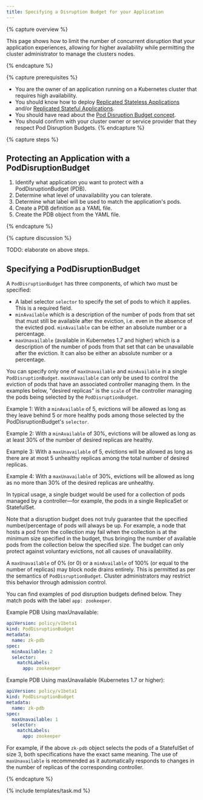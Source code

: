 ```yaml
---
title: Specifying a Disruption Budget for your Application
---
```


{% capture overview %}

This page shows how to limit the number of concurrent disruption
that your application experiences, allowing for higher availability
while permitting the cluster administrator to manage the clusters
nodes.

{% endcapture %}

{% capture prerequisites %}
* You are the owner of an application running on a Kubernetes cluster that requires
  high availability.
* You should know how to deploy [Replicated Stateless Applications](docs/tasks/run-application/run-stateless-application-deployment.md)
  and/or [Replicated Stateful Applications](docs/tasks/run-application/run-replicated-stateful-application.md).
* You should have read about the [Pod Disruption Budget concept](docs/tasks/run-application/configure-pdb.md).
* You should confirm with your cluster owner or service provider that they respect
  Pod Disruption Budgets.
{% endcapture %}

{% capture steps %}

## Protecting an Application with a PodDisruptionBudget
1. Identify what application you want to protect with a PodDisruptionBudget (PDB).
1. Determine what level of unavailability you can tolerate.
1. Determine what label will be used to match the application's pods.
1. Create a PDB definition as a YAML file.
1. Create the PDB object from the YAML file.

{% endcapture %}

{% capture discussion %}

TODO: elaborate on above steps.

## Specifying a PodDisruptionBudget

A `PodDisruptionBudget` has three components, of which two must be specified: 

* A label selector `selector` to specify the set of
pods to which it applies. This is a required field.
* `minAvailable` which is a description of the number of pods from that
set that must still be available after the eviction, i.e. even in the absence
of the evicted pod. `minAvailable` can be either an absolute number or a percentage.
* `maxUnavailable` (available in Kubernetes 1.7 and higher) which is a description 
of the number of pods from that set that can be unavailable after the eviction. 
It can also be either an absolute number or a percentage.

You can specify only one of `maxUnavailable` and `minAvailable` in a single `PodDisruptionBudget`. 
`maxUnavailable` can only be used to control the eviction of pods 
that have an associated controller managing them. In the examples below, "desired replicas"
is the `scale` of the controller managing the pods being selected by the
`PodDisruptionBudget`.

Example 1: With a `minAvailable` of 5, evictions will be allowed as long as they leave behind
5 or more healthy pods among those selected by the PodDisruptionBudget's `selector`.

Example 2: With a `minAvailable` of 30%, evictions will be allowed as long as at least 30%
of the number of desired replicas are healthy. 

Example 3: With a `maxUnavailable` of 5, evictions will be allowed as long as there are at most 5
unhealthy replicas among the total number of desired replicas.

Example 4: With a `maxUnavailable` of 30%, evictions will be allowed as long as no more than 30% 
of the desired replicas are unhealthy.

In typical usage, a single budget would be used for a collection of pods managed by
a controller—for example, the pods in a single ReplicaSet or StatefulSet. 

Note that a disruption budget does not truly guarantee that the specified
number/percentage of pods will always be up.  For example, a node that hosts a
pod from the collection may fail when the collection is at the minimum size
specified in the budget, thus bringing the number of available pods from the
collection below the specified size. The budget can only protect against
voluntary evictions, not all causes of unavailability.

A `maxUnavailable` of 0% (or 0) or a `minAvailable` of 100% (or equal to the
number of replicas) may block node drains entirely. This is permitted as per the 
semantics of `PodDisruptionBudget`. Cluster administrators may restrict this 
behavior through admission control.

You can find examples of pod disruption budgets defined below. They match pods with the label 
`app: zookeeper`.

Example PDB Using maxUnavailable:

```yaml
apiVersion: policy/v1beta1
kind: PodDisruptionBudget
metadata:
  name: zk-pdb
spec:
  minAvailable: 2
  selector:
    matchLabels:
      app: zookeeper
```

Example PDB Using maxUnavailable (Kubernetes 1.7 or higher):

```yaml
apiVersion: policy/v1beta1
kind: PodDisruptionBudget
metadata:
  name: zk-pdb
spec:
  maxUnavailable: 1
  selector:
    matchLabels:
      app: zookeeper
```

For example, if the above `zk-pdb` object selects the pods of a StatefulSet of size 3, both
specifications have the exact same meaning. The use of `maxUnavailable` is recommended as it
automatically responds to changes in the number of replicas of the corresponding controller.

{% endcapture %}

{% include templates/task.md %}
